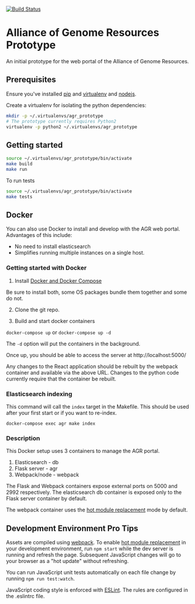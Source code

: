 [![Build Status](https://travis-ci.org/alliance-genome/agr_prototype.svg?branch=master)](https://travis-ci.org/alliance-genome/agr_prototype)

# Alliance of Genome Resources Prototype
An initial prototype for the web portal of the Alliance of Genome
Resources.

## Prerequisites

Ensure you've installed [pip][1] and [virtualenv][2] and [nodejs][3].

Create a virtualenv for isolating the python dependencies:

```bash
mkdir -p ~/.virtualenvs/agr_prototype
# The prototype currently requires Python2
virtualenv -p python2 ~/.virtualenvs/agr_prototype
```

## Getting started
```bash
source ~/.virtualenvs/agr_prototype/bin/activate
make build
make run
```

To run tests

```bash
source ~/.virtualenvs/agr_prototype/bin/activate
make tests
```

## Docker

You can also use Docker to install and develop with the AGR web portal.  Advantages of
this include:

* No need to install elasticsearch
* Simplifies running multiple instances on a single host.

### Getting started with Docker

1. Install [Docker and Docker Compose](https:///www.docker.com/products/overview)

Be sure to install both, some OS packages bundle them together and some do not.

2. Clone the git repo.

3. Build and start docker containers

`docker-compose up` or `docker-compose up -d` 

The `-d` option will put the containers in the background.

Once up, you should be able to access the server at http://localhost:5000/

Any changes to the React application should be rebuilt by the webpack container
and available via the above URL.  Changes to the python code currently require that
the container be rebuilt.

### Elasticsearch indexing

This command will call the `index` target in the Makefile.  This should be
used after your first start or if you want to re-index.

`docker-compose exec agr make index`

### Description

This Docker setup uses 3 containers to manage the AGR portal.

1. Elasticsearch - db
2. Flask server  - agr
3. Webpack/node  - webpack

The Flask and Webpack containers expose external ports on 5000 and 2992 respectively.
The elasticsearch db container is exposed only to the Flask server container by default.

The webpack container uses the [hot module replacement][5] mode by default.

## Development Environment Pro Tips
Assets are compiled using [webpack][4]. 
To enable [hot module replacement][5] in your development environment,
run `npm start` while the dev server is running and refresh the page.
Subsequent JavaScript changes will go to your browser as a "hot
update" without refreshing.

You can run JavaScript unit tests automatically on each file change by
running `npm run test:watch`.

JavaScript coding style is enforced with [ESLint][6].
The rules are configured in the .eslintrc file.

[1]: https://pip.pypa.io/en/stable/installing/
[2]: https://virtualenv.pypa.io/en/stable/installation/
[3]: https://docs.npmjs.com/getting-started/installing-node
[4]: https://webpack.github.io/
[5]: https://webpack.github.io/docs/hot-module-replacement.html
[6]: http://eslint.org/


